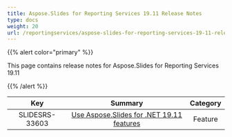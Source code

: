 ```yaml
---
title: Aspose.Slides for Reporting Services 19.11 Release Notes
type: docs
weight: 20
url: /reportingservices/aspose-slides-for-reporting-services-19-11-release-notes/
---
```


{{% alert color="primary" %}} 

This page contains release notes for Aspose.Slides for Reporting Services 19.11

{{% /alert %}} 

|**Key** |**Summary** |**Category** |
| :-: | :-: | :-: |
|SLIDESRS-33603|[Use Aspose.Slides for .NET 19.11 features](https://docs.aspose.com/display/slidesnet/Aspose.Slides+for+.NET+19.11+Release+Notes)|Feature|

